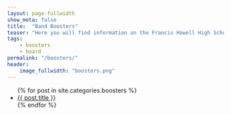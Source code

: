 ```yaml
---
layout: page-fullwidth
show_meta: false
title:  "Band Boosters"
teaser: "Here you will find information on the Francis Howell High School Band Boosters."
tags:
    - boosters
    - board
permalink: "/boosters/"
header:
    image_fullwidth: "boosters.png"
---
```

<ul>
    {% for post in site.categories.boosters %}
    <li><a href="{{ site.url }}{{ post.url }}">{{ post.title }}</a></li>
    {% endfor %}
</ul>
